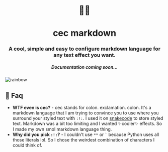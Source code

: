 <h1 align="center">🐱‍🐉</h1>
<h1 align="center"> cec markdown </h1>
<h3 align="center"> A cool, simple and easy to configure markdown language for <strong>any</strong> text effect you want. </h3>
<h5 align="center"> Documentation coming soon... </h5>

![rainbow](https://user-images.githubusercontent.com/84760072/208384585-03ebeb8d-25ad-4764-8c55-3952c670dce5.png)

<h2>🤔 Faq</h2>

* **WTF even is cec?** - cec stands for colon. exclamation. colon. It's a markdown language that I am trying to convince you to use where you surround your styled text with `:!:`. I used it on [snakecode](https://github.com/hwelsters/snakecode) to store styled text. Markdown was a bit too limiting and I wanted ✨cooler✨ effects. So I made my own smol markdown language thing.  
* **Why did you pick `:!:`?** - I couldn't use `**` or ``` ` ``` because Python uses all those literals lol. So I chose the weirdest combination of characters I could think of.  
